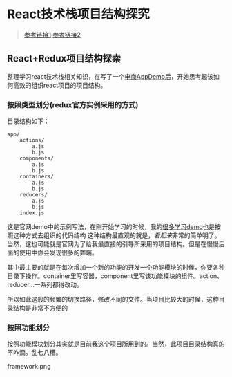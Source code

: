 # React技术栈项目结构探究

> [参考链接1](http://www.jianshu.com/p/7de6ccb7b76d?hmsr=toutiao.io&utm_medium=toutiao.io&utm_source=toutiao.io)
> [参考链接2](https://segmentfault.com/a/1190000010951171)

## React+Redux项目结构探索
整理学习react技术栈相关知识，在写了一个[电商AppDemo](https://github.com/Nealyang/React-Fullstack-Dianping-Demo)后，开始思考起该如何高效的组织react项目的项目结构。

### 按照类型划分(redux官方实例采用的方式)
目录结构如下：

    app/
        actions/
            a.js
            b.js
        components/
            a.js
            b.js
        containers/
            a.js
            b.js
        reducers/
            a.js
            b.js
        index.js
   
这是官网demo中的示例写法，在刚开始学习的时候，我的[很多学习demo](很多学习demo)也是按照这种方式去组织的代码结构
这种结构最直观的就是，*看起来*非常的简单明了。当然，这也可能就是官网为了给我最直接的引导所采用的项目结构。但是在慢慢后面的使用中你会发现很多的弊端。

其中最主要的就是在每次增加一个新的功能的开发一个功能模块的时候，你要各种目录下操作。container里写容器，component里写该功能模块的组件。action、reducer...一系列都得改动。

所以如此这般的频繁的切换路径，修改不同的文件。当项目比较大的时候，这种目录结构是非常不方便的

### 按照功能划分
按照功能模块划分其实就是目前我这个项目所用到的。当然，此项目目录结构真的不咋滴。乱七八糟。

framework.png